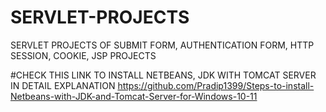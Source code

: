 # SERVLET-PROJECTS
SERVLET PROJECTS OF SUBMIT FORM, AUTHENTICATION FORM, HTTP SESSION, COOKIE, JSP PROJECTS


#CHECK THIS LINK TO INSTALL NETBEANS, JDK WITH TOMCAT SERVER IN DETAIL EXPLANATION
https://github.com/Pradip1399/Steps-to-install-Netbeans-with-JDK-and-Tomcat-Server-for-Windows-10-11

